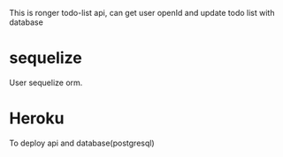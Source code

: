 This is ronger todo-list api, can get user openId and update todo list with database

# sequelize

User sequelize orm.

# Heroku

To deploy api and database(postgresql)